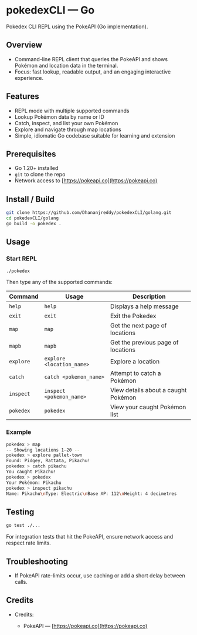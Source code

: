 # pokedexCLI — Go

Pokedex CLI REPL using the PokeAPI (Go implementation).

## Overview

* Command-line REPL client that queries the PokeAPI and shows Pokémon and location data in the terminal.
* Focus: fast lookup, readable output, and an engaging interactive experience.

## Features

* REPL mode with multiple supported commands
* Lookup Pokémon data by name or ID
* Catch, inspect, and list your own Pokémon
* Explore and navigate through map locations
* Simple, idiomatic Go codebase suitable for learning and extension

## Prerequisites

* Go 1.20+ installed
* `git` to clone the repo
* Network access to [https://pokeapi.co](https://pokeapi.co)

## Install / Build

```bash
git clone https://github.com/Dhananjreddy/pokedexCLI/golang.git
cd pokedexCLI/golang
go build -o pokedex .
```

## Usage

### Start REPL

```bash
./pokedex 
```

Then type any of the supported commands:

| Command   | Usage                     | Description                         |
| --------- | ------------------------- | ----------------------------------- |
| `help`    | `help`                    | Displays a help message             |
| `exit`    | `exit`                    | Exit the Pokedex                    |
| `map`     | `map`                     | Get the next page of locations      |
| `mapb`    | `mapb`                    | Get the previous page of locations  |
| `explore` | `explore <location_name>` | Explore a location                  |
| `catch`   | `catch <pokemon_name>`    | Attempt to catch a Pokémon          |
| `inspect` | `inspect <pokemon_name>`  | View details about a caught Pokémon |
| `pokedex` | `pokedex`                 | View your caught Pokémon list       |

### Example

```bash
pokedex > map
-- Showing locations 1–20 --
pokedex > explore pallet-town
Found: Pidgey, Rattata, Pikachu!
pokedex > catch pikachu
You caught Pikachu!
pokedex > pokedex
Your Pokémon: Pikachu
pokedex > inspect pikachu
Name: Pikachu\nType: Electric\nBase XP: 112\nHeight: 4 decimetres
```

## Testing

```bash
go test ./...
```

For integration tests that hit the PokeAPI, ensure network access and respect rate limits.

## Troubleshooting

* If PokeAPI rate-limits occur, use caching or add a short delay between calls.

## Credits
* Credits:

  * PokeAPI — [https://pokeapi.co](https://pokeapi.co)


